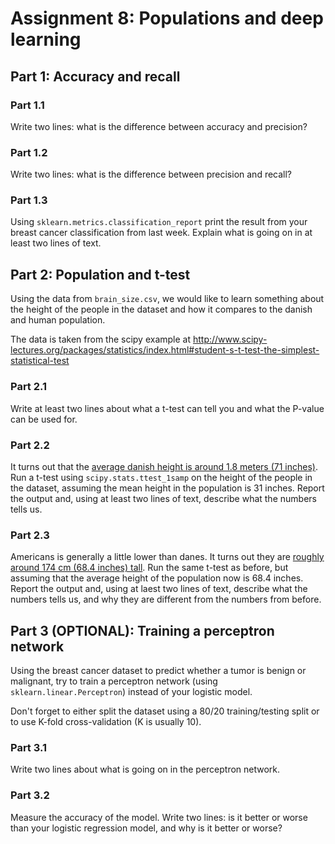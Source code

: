 # Assignment 8: Populations and deep learning

## Part 1: Accuracy and recall

### Part 1.1
Write two lines: what is the difference between accuracy and precision?

### Part 1.2
Write two lines: what is the difference between precision and recall?

### Part 1.3
Using ``sklearn.metrics.classification_report`` print the result from your
breast cancer classification from last week. Explain what is going on in at
least two lines of text.

## Part 2: Population and t-test
Using the data from ``brain_size.csv``, we would like to learn something
about the height of the people in the dataset and how it compares to the
danish and human population.

The data is taken from the scipy example at
http://www.scipy-lectures.org/packages/statistics/index.html#student-s-t-test-the-simplest-statistical-test

### Part 2.1
Write at least two lines about what a t-test can tell you and what the P-value
can be used for.

### Part 2.2
It turns out that the [average danish height is around 1.8 meters (71 inches)](https://en.wikipedia.org/wiki/List_of_average_human_height_worldwide).
Run a t-test using ``scipy.stats.ttest_1samp`` on the height of the people
in the dataset, assuming the mean height in the population is 31 inches.
Report the output and, using at least two lines of text, describe what the
numbers tells us.

### Part 2.3
Americans is generally a little lower than danes. It turns out they are [roughly
around 174 cm (68.4 inches) tall](https://ourworldindata.org/human-height/).
Run the same t-test as before, but assuming that the average height of the
population now is 68.4 inches.
Report the output and, using at laest two lines of text, describe what the
numbers tells us, and why they are different from the numbers from before.

## Part 3 (OPTIONAL): Training a perceptron network
Using the breast cancer dataset to predict whether a tumor is benign or
malignant, try to train a perceptron network (using
``sklearn.linear.Perceptron``) instead of your logistic model.

Don't forget to either split the dataset using a 80/20 training/testing split
or to use K-fold cross-validation (K is usually 10).

### Part 3.1
Write two lines about what is going on in the perceptron network.

### Part 3.2
Measure the accuracy of the model. Write two lines: is it better or worse than
your logistic regression model, and why is it better or worse?

